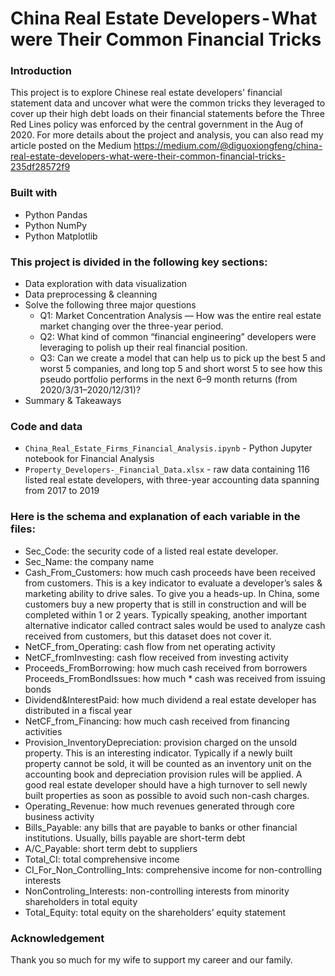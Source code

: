 # China Real Estate Developers - What were Their Common Financial Tricks

### Introduction
This project is to explore Chinese real estate developers' financial statement data and uncover what were the common tricks they leveraged to cover up their high debt loads on their financial statements before the Three Red Lines policy was enforced by the central government in the Aug of 2020. For more details about the project and analysis, you can also read my article posted on the Medium https://medium.com/@diguoxiongfeng/china-real-estate-developers-what-were-their-common-financial-tricks-235df28572f9

### Built with
- Python Pandas
- Python NumPy
- Python Matplotlib

### This project is divided in the following key sections:
- Data exploration with data visualization
- Data preprocessing & cleanning
- Solve the following three major questions 
  - Q1: Market Concentration Analysis — How was the entire real estate market changing over the three-year period.
  - Q2: What kind of common “financial engineering” developers were leveraging to polish up their real financial position.
  - Q3: Can we create a model that can help us to pick up the best 5 and worst 5 companies, and long top 5 and short worst 5 to see how this pseudo portfolio performs in the next 6–9 month returns (from 2020/3/31–2020/12/31)?
- Summary & Takeaways

### Code and data

*  `China_Real_Estate_Firms_Financial_Analysis.ipynb` - Python Jupyter notebook for Financial Analysis
* `Property_Developers-_Financial_Data.xlsx` - raw data containing 116 listed real estate developers, with three-year accounting data spanning from 2017 to 2019

### Here is the schema and explanation of each variable in the files:

* Sec_Code: the security code of a listed real estate developer.
* Sec_Name: the company name
* Cash_From_Customers: how much cash proceeds have been received from customers. This is a key indicator to evaluate a developer’s sales & marketing ability to drive sales. To give you a heads-up. In China, some customers buy a new property that is still in construction and will be completed within 1 or 2 years. Typically speaking, another important alternative indicator called contract sales would be used to analyze cash received from customers, but this dataset does not cover it.
* NetCF_from_Operating: cash flow from net operating activity
* NetCF_fromInvesting: cash flow received from investing activity 
* Proceeds_FromBorrowing: how much cash received from borrowers Proceeds_FromBondIssues: how much * cash was received from issuing bonds 
* Dividend&InterestPaid: how much dividend a real estate developer has distributed in a fiscal year
* NetCF_from_Financing: how much cash received from financing activities
* Provision_InventoryDepreciation: provision charged on the unsold property. This is an interesting indicator. Typically if a newly built property cannot be sold, it will be counted as an inventory unit on the accounting book and depreciation provision rules will be applied. A good real estate developer should have a high turnover to sell newly built properties as soon as possible to avoid such non-cash charges.
* Operating_Revenue: how much revenues generated through core business activity
* Bills_Payable: any bills that are payable to banks or other financial institutions. Usually, bills payable are short-term debt
* A/C_Payable: short term debt to suppliers
* Total_CI: total comprehensive income
* CI_For_Non_Controlling_Ints: comprehensive income for non-controlling interests
* NonControling_Interests: non-controlling interests from minority shareholders in total equity
* Total_Equity: total equity on the shareholders’ equity statement

### Acknowledgement
Thank you so much for my wife to support my career and our family.

